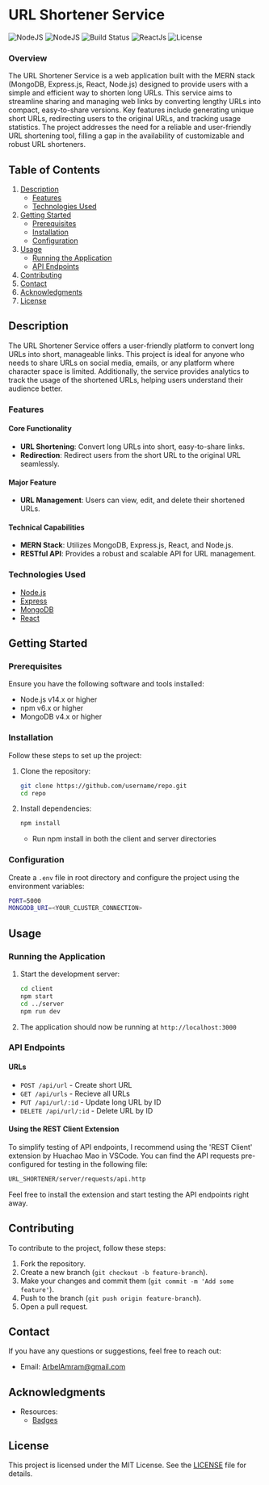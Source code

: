 # URL Shortener Service

![NodeJS](https://img.shields.io/badge/NodeJs-yellow.svg)
![NodeJS](https://img.shields.io/badge/Express-green.svg)
![Build Status](https://img.shields.io/badge/MongoDB-brightgreen.svg)
![ReactJs](https://img.shields.io/badge/ReactJs-blue.svg)
![License](https://img.shields.io/badge/license-MIT-black.svg)

### Overview

The URL Shortener Service is a web application built with the MERN stack (MongoDB, Express.js, React, Node.js) designed to provide users with a simple and efficient way to shorten long URLs. This service aims to streamline sharing and managing web links by converting lengthy URLs into compact, easy-to-share versions. Key features include generating unique short URLs, redirecting users to the original URLs, and tracking usage statistics. The project addresses the need for a reliable and user-friendly URL shortening tool, filling a gap in the availability of customizable and robust URL shorteners.

## Table of Contents

1. [Description](#description)
   - [Features](#features)
   - [Technologies Used](#technologies-used)
2. [Getting Started](#getting-started)
   - [Prerequisites](#prerequisites)
   - [Installation](#installation)
   - [Configuration](#configuration)
3. [Usage](#usage)
   - [Running the Application](#running-the-application)
   - [API Endpoints](#api-endpoints)
4. [Contributing](#contributing)
5. [Contact](#contact)
6. [Acknowledgments](#acknowledgments)
7. [License](#license)


## Description

The URL Shortener Service offers a user-friendly platform to convert long URLs into short, manageable links. This project is ideal for anyone who needs to share URLs on social media, emails, or any platform where character space is limited. Additionally, the service provides analytics to track the usage of the shortened URLs, helping users understand their audience better.

### Features

#### Core Functionality

- **URL Shortening**: Convert long URLs into short, easy-to-share links.
- **Redirection**: Redirect users from the short URL to the original URL seamlessly.

#### Major Feature

- **URL Management**: Users can view, edit, and delete their shortened URLs.

#### Technical Capabilities

- **MERN Stack**: Utilizes MongoDB, Express.js, React, and Node.js.
- **RESTful API**: Provides a robust and scalable API for URL management.

### Technologies Used

- [Node.js](https://nodejs.org/)
- [Express](https://expressjs.com/)
- [MongoDB](https://www.mongodb.com/)
- [React](https://reactjs.org/)

## Getting Started

### Prerequisites

Ensure you have the following software and tools installed:

- Node.js v14.x or higher
- npm v6.x or higher
- MongoDB v4.x or higher

### Installation

Follow these steps to set up the project:

1. Clone the repository:

   ```sh
   git clone https://github.com/username/repo.git
   cd repo
   ``` 

2. Install dependencies:

   ```sh
   npm install 
   ```
   * Run npm install in both the client and server directories

### Configuration

Create a `.env` file in root directory and configure the project using the environment variables:

```sh
PORT=5000
MONGODB_URI=<YOUR_CLUSTER_CONNECTION>
```

## Usage

### Running the Application

1. Start the development server:

   ```sh
   cd client
   npm start
   cd ../server
   npm run dev
   ```

2. The application should now be running at `http://localhost:3000`

### API Endpoints

#### URLs

- `POST /api/url` - Create short URL
- `GET /api/urls` - Recieve all URLs
- `PUT /api/url/:id` - Update long URL by ID
- `DELETE /api/url/:id` - Delete URL by ID

#### Using the REST Client Extension
To simplify testing of API endpoints, I recommend using the 'REST Client' extension by Huachao Mao in VSCode. You can find the API requests pre-configured for testing in the following file:

```sh
URL_SHORTENER/server/requests/api.http
```

Feel free to install the extension and start testing the API endpoints right away.

## Contributing

To contribute to the project, follow these steps:

1. Fork the repository.
2. Create a new branch (`git checkout -b feature-branch`).
3. Make your changes and commit them (`git commit -m 'Add some feature'`).
4. Push to the branch (`git push origin feature-branch`).
5. Open a pull request.

## Contact

If you have any questions or suggestions, feel free to reach out:

- Email: [ArbelAmram@gmail.com](mailto:arbelamram@gmail.com)

## Acknowledgments

- Resources:
  - [Badges](https://img.shields.io/badge)

## License

This project is licensed under the MIT License. See the [LICENSE](LICENSE) file for details.

